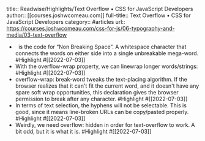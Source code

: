 title:: Readwise/Highlights/Text Overflow • CSS for JavaScript Developers
author:: [[courses.joshwcomeau.com]]
full-title:: Text Overflow • CSS for JavaScript Developers
category:: #articles
url:: https://courses.joshwcomeau.com/css-for-js/06-typography-and-media/03-text-overflow
- &nbsp; is the code for “Non Breaking Space”. A whitespace character that connects the words on either side into a single unbreakable mega-word. #Highlight #[[2022-07-03]]
- With the overflow-wrap property, we can linewrap longer words/strings: #Highlight #[[2022-07-03]]
- overflow-wrap: break-word tweaks the text-placing algorithm. If the browser realizes that it can't fit the current word, and it doesn't have any spare soft wrap opportunities, this declaration gives the browser permission to break after any character. #Highlight #[[2022-07-03]]
- In terms of text selection, the hyphens will not be selectable. This is good, since it means line-broken URLs can be copy/pasted properly. #Highlight #[[2022-07-03]]
- Weirdly, we need overflow: hidden in order for text-overflow to work. A bit odd, but it is what it is. #Highlight #[[2022-07-03]]